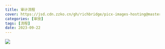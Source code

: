 ```yaml
---
title: 审计流程
cover: https://jsd.cdn.zzko.cn/gh/richbridge/picx-images-hosting@master/thumbnail/audit.avif
categories: [审技]
tags: [流程]
date: 2023-09-22
---
```


![](https://img.richfan.site/audit/audit-process.webp)